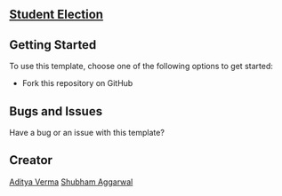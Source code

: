 ## [Student Election](#) 

## Getting Started

To use this template, choose one of the following options to get started:
* Fork this repository on GitHub

## Bugs and Issues

Have a bug or an issue with this template? 

## Creator

[Aditya Verma](https://github.com/coderadi)
[Shubham Aggarwal](https://github.com/notepad104)
